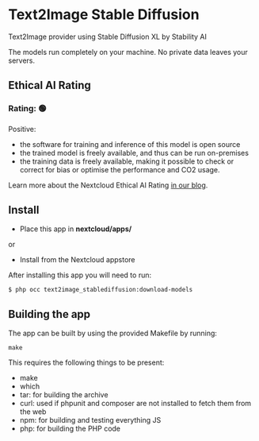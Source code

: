 <!--
SPDX-FileCopyrightText: Marcel Klehr <mklehr@gmx.net>
SPDX-License-Identifier: CC0-1.0
-->

# Text2Image Stable Diffusion
Text2Image provider using Stable Diffusion XL by Stability AI

The models run completely on your machine. No private data leaves your servers.

## Ethical AI Rating
### Rating: 🟢

Positive:
* the software for training and inference of this model is open source
* the trained model is freely available, and thus can be run on-premises
* the training data is freely available, making it possible to check or correct for bias or optimise the performance and CO2 usage.

Learn more about the Nextcloud Ethical AI Rating [in our blog](https://nextcloud.com/blog/nextcloud-ethical-ai-rating/).

## Install
 * Place this app in **nextcloud/apps/**

or 

 * Install from the Nextcloud appstore

After installing this app you will need to run:

```
$ php occ text2image_stablediffusion:download-models
```

## Building the app

The app can be built by using the provided Makefile by running:

    make

This requires the following things to be present:
* make
* which
* tar: for building the archive
* curl: used if phpunit and composer are not installed to fetch them from the web
* npm: for building and testing everything JS
* php: for building the PHP code
